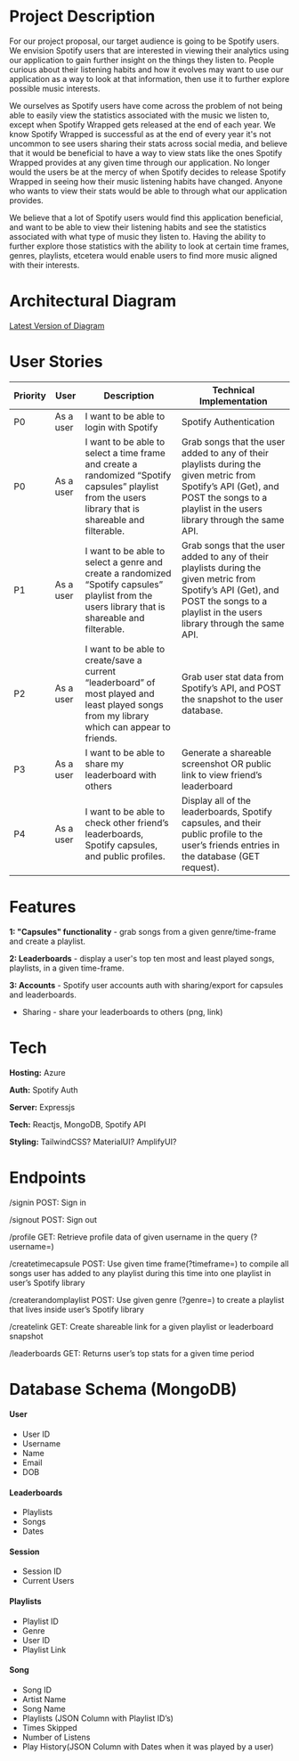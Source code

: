 # Project Description 

For our project proposal, our target audience is going to be Spotify users. We envision Spotify users that are interested in viewing their analytics using our application to gain further insight on the things they listen to. People curious about their listening habits and how it evolves may want to use our application as a way to look at that information, then use it to further explore possible music interests. 

We ourselves as Spotify users have come across the problem of not being able to easily view the statistics associated with the music we listen to, except when Spotify Wrapped gets released at the end of each year. We know Spotify Wrapped is successful as at the end of every year it's not uncommon to see users sharing their stats across social media, and believe that it would be beneficial to have a way to view stats like the ones Spotify Wrapped provides at any given time through our application. No longer would the users be at the mercy of when Spotify decides to release Spotify Wrapped in seeing how their music listening habits have changed. Anyone who wants to view their stats would be able to through what our application provides.

We believe that a lot of Spotify users would find this application beneficial, and want to be able to view their listening habits and see the 
statistics associated with what type of music they listen to. Having the ability to further explore those statistics with the ability to look at certain time frames, genres, playlists, etcetera would enable users to find more music aligned with their interests.

# Architectural Diagram
[Latest Version of Diagram](https://drive.google.com/file/d/1w2agbpS1FLcfwB96QfJlsfnvM6AnF0ey/view)

# User Stories

|Priority|User|Description|Technical Implementation| 
|--------|----|-----------|------------------------|
|P0|As a user|I want to be able to login with Spotify|Spotify Authentication| 
|P0|As a user|I want to be able to select a time frame and create a randomized “Spotify capsules” playlist from the users library that is shareable and filterable.|Grab songs that the user added to any of their playlists during the given metric  from Spotify’s API (Get), and POST the songs to a playlist in the users library through the same API.
|P1|As a user|I want to be able to select a genre and create a randomized “Spotify capsules” playlist from the users library that is shareable and filterable.|Grab songs that the user added to any of their playlists during the given metric  from Spotify’s API (Get), and POST the songs to a playlist in the users library through the same API. 
|P2|As a user|I want to be able to create/save a current “leaderboard” of most played and least played songs from my library which can appear to friends.|Grab user stat data from Spotify’s API, and POST the snapshot to the user database.|
|P3|As a user|I want to be able to share my leaderboard with others|Generate a shareable screenshot OR public link to view friend’s leaderboard|
|P4|As a user|I want to be able to check other friend’s leaderboards, Spotify capsules, and public profiles.|Display all of the leaderboards, Spotify capsules, and their public profile to the user’s friends entries in the database (GET request).|

# Features

**1: "Capsules" functionality** - grab songs from a given genre/time-frame and create a playlist.

**2: Leaderboards** - display a user's top ten most and least played songs, playlists, in a given time-frame.

**3: Accounts** - Spotify user accounts auth with sharing/export for capsules and leaderboards.
- Sharing - share your leaderboards to others (png, link)

# Tech
**Hosting:** Azure

**Auth:** Spotify Auth 

**Server:** Expressjs

**Tech:** Reactjs, MongoDB, Spotify API

**Styling:** TailwindCSS? MaterialUI? AmplifyUI?


# Endpoints

/signin
POST: Sign in

/signout
POST: Sign out

/profile
GET: Retrieve profile data of given username in the query (?username=)

/createtimecapsule
POST: Use given time frame(?timeframe=)  to compile all songs user has added to any playlist during this time into one playlist in user’s Spotify library 

/createrandomplaylist
POST:  Use given genre (?genre=) to create a playlist that lives inside user’s Spotify library

/createlink
GET: Create shareable link for a given playlist or leaderboard snapshot

/leaderboards
GET: Returns user’s top stats for a given time period

# Database Schema (MongoDB)

#### User
- User ID
- Username
- Name
- Email
- DOB

#### Leaderboards
- Playlists
- Songs
- Dates

#### Session
- Session ID
- Current Users

#### Playlists
- Playlist ID
- Genre
- User ID
- Playlist Link

#### Song
- Song ID
- Artist Name
- Song Name
- Playlists (JSON Column with Playlist ID’s)
- Times Skipped
- Number of Listens
- Play History(JSON Column with Dates when it was played by a user)

